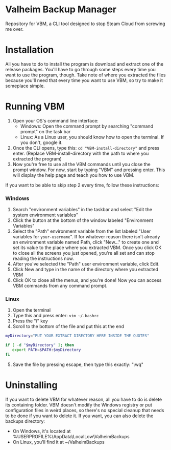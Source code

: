 # Valheim Backup Manager
Repository for VBM, a CLI tool designed to stop Steam Cloud from screwing me over.

# Installation
All you have to do to install the program is download and extract one of the release packages. You'll have to go through some steps every time you want to use the program, though. Take note of where you extracted the files because you'll need that every time you want to use VBM, so try to make it someplace simple.

# Running VBM
1. Open your OS's command line interface:
    * Windows: Open the command prompt by searching "command prompt" on the task bar
    * Linux: As a Linux user, you should know how to open the terminal. If you don't, google it.
2. Once the CLI opens, type this: `cd "VBM-install-directory"` and press enter. (Replace VBM-install-directory with the path to where you extracted the program)
3. Now you're free to use all the VBM commands until you close the prompt window. For now, start by typing "VBM" and pressing enter. This will display the help page and teach you how to use VBM.

If you want to be able to skip step 2 every time, follow these instructions:

### Windows
1. Search "environment variables" in the taskbar and select "Edit the system environment variables"
2. Click the button at the bottom of the window labeled "Environment Variables"
3. Select the "Path" environment variable from the list labeled "User variables for `your-username`". If for whatever reason there isn't already an environment variable named Path, click "New..." to create one and set its value to the place where you extracted VBM. Once you click OK to close all the screens you just opened, you're all set and can stop reading the instructions now.
4. After you've selected the "Path" user environment variable, click Edit.
5. Click New and type in the name of the directory where you extracted VBM
6. Click OK to close all the menus, and you're done! Now you can access VBM commands from any command prompt.

### Linux
1. Open the terminal
2. Type this and press enter: `vim ~/.bashrc`
3. Press the "i" key
4. Scroll to the bottom of the file and put this at the end
```bash
myDirectory="PUT YOUR EXTRACT DIRECTORY HERE INSIDE THE QUOTES"

if [ -d "$myDirectory" ]; then
   export PATH=$PATH:$myDirectory
fi
```
5. Save the file by pressing escape, then type this exactly: ":wq"

# Uninstalling
If you want to delete VBM for whatever reason, all you have to do is delete its containing folder. VBM doesn't modify the Windows registry or put configuration files in weird places, so there's no special cleanup that needs to be done if you want to delete it. If you want, you can also delete the backups directory:
- On Windows, it's located at %USERPROFILE%\AppData\LocalLow\ValheimBackups
- On Linux, you'll find it at ~/ValheimBackups
